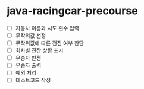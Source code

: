 # java-racingcar-precourse
- [ ] 자동차 이름과 시도 횟수 입력
- [ ] 무작위값 선정
- [ ] 무작위값에 따른 전진 여부 판단
- [ ] 회차별 전잔 상황 표시
- [ ] 우승자 판정
- [ ] 우승자 출력
- [ ] 예외 처리
- [ ] 테스트코드 작성